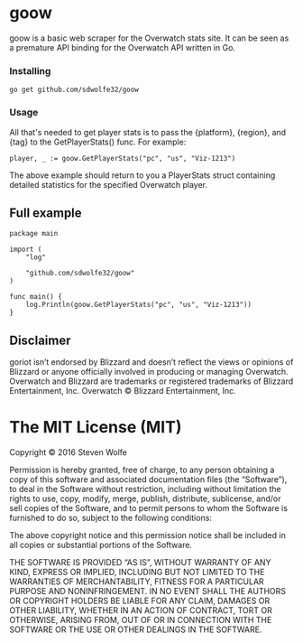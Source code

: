 # goow

goow is a basic web scraper for the Overwatch stats site. It can be seen as a premature API binding for the Overwatch API written in Go.

### Installing

```
go get github.com/sdwolfe32/goow
```

### Usage

All that's needed to get player stats is to pass the {platform}, {region}, and {tag} to the GetPlayerStats() func. For example:

```
player, _ := goow.GetPlayerStats("pc", "us", "Viz-1213")
```
The above example should return to you a PlayerStats struct containing detailed statistics for the specified Overwatch player.

## Full example

```
package main

import (
	"log"

	"github.com/sdwolfe32/goow"
)

func main() {
	log.Println(goow.GetPlayerStats("pc", "us", "Viz-1213"))
}
```

## Disclaimer
goriot isn’t endorsed by Blizzard and doesn’t reflect the views or opinions of Blizzard or anyone officially involved in producing or managing Overwatch. Overwatch and Blizzard  are trademarks or registered trademarks of Blizzard Entertainment, Inc. Overwatch © Blizzard Entertainment, Inc.

The MIT License (MIT)
=====================

Copyright © 2016 Steven Wolfe

Permission is hereby granted, free of charge, to any person
obtaining a copy of this software and associated documentation
files (the “Software”), to deal in the Software without
restriction, including without limitation the rights to use,
copy, modify, merge, publish, distribute, sublicense, and/or sell
copies of the Software, and to permit persons to whom the
Software is furnished to do so, subject to the following
conditions:

The above copyright notice and this permission notice shall be
included in all copies or substantial portions of the Software.

THE SOFTWARE IS PROVIDED “AS IS”, WITHOUT WARRANTY OF ANY KIND,
EXPRESS OR IMPLIED, INCLUDING BUT NOT LIMITED TO THE WARRANTIES
OF MERCHANTABILITY, FITNESS FOR A PARTICULAR PURPOSE AND
NONINFRINGEMENT. IN NO EVENT SHALL THE AUTHORS OR COPYRIGHT
HOLDERS BE LIABLE FOR ANY CLAIM, DAMAGES OR OTHER LIABILITY,
WHETHER IN AN ACTION OF CONTRACT, TORT OR OTHERWISE, ARISING
FROM, OUT OF OR IN CONNECTION WITH THE SOFTWARE OR THE USE OR
OTHER DEALINGS IN THE SOFTWARE.
